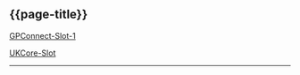 ## {{page-title}}

<i class="fa fa-link"></i> [GPConnect-Slot-1](https://fhir.nhs.uk/STU3/StructureDefinition/GPConnect-Slot-1)

<i class="fa fa-link"></i> [UKCore-Slot](https://simplifier.net/guide/uk-core-implementation-guide-stu3-sequence/Home/ProfilesandExtensions/Profile-UKCore-Slot)

---